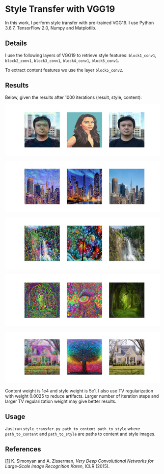 # Style Transfer with VGG19

In this work, I perform style transfer with pre-trained VGG19. I use Python 3.6.7, TensorFlow 2.0, Numpy and Matplotlib.

## Details

I use the following layers of VGG19 to retrieve style features: `block1_conv1`, `block2_conv1`, `block3_conv1`, `block4_conv1`, `block5_conv1`.

To extract content features we use the layer `block5_conv2`.

## Results

Below, given the results after 1000 iterations (result, style, content):

![alt text](https://github.com/yernat-assylbekov/Style-Transfer-with-VGG19/blob/master/images/result1.jpg?raw=true)

![alt text](https://github.com/yernat-assylbekov/Style-Transfer-with-VGG19/blob/master/images/result2.jpg?raw=true)

![alt text](https://github.com/yernat-assylbekov/Style-Transfer-with-VGG19/blob/master/images/result3.jpg?raw=true)

![alt text](https://github.com/yernat-assylbekov/Style-Transfer-with-VGG19/blob/master/images/result4.jpg?raw=true)

![alt text](https://github.com/yernat-assylbekov/Style-Transfer-with-VGG19/blob/master/images/result5.jpg?raw=true)

Content weight is 1e4 and style weight is 5e1. I also use TV regularization with weight 0.0025 to reduce artifacts. Larger number of iteration steps and larger TV regularization weight may give better results.

## Usage

Just run `style_transfer.py path_to_content path_to_style` where `path_to_content` and `path_to_style` are paths to content and style images.

## References

<a href="https://arxiv.org/pdf/1409.1556.pdf">[1]</a> K. Simonyan and A. Zisserman, <i>Very Deep Convolutional Networks for Large-Scale Image Recognition Karen</i>, ICLR (2015).
